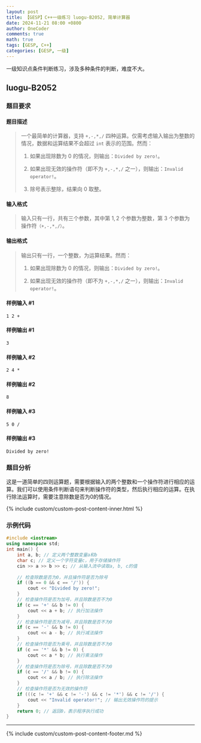 ```yaml
---
layout: post
title: 【GESP】C++一级练习 luogu-B2052, 简单计算器
date: 2024-11-21 08:00 +0800
author: OneCoder
comments: true
math: true
tags: [GESP, C++]
categories: [GESP, 一级]
---
```

一级知识点条件判断练习，涉及多种条件的判断，难度不大。

<!--more-->

## luogu-B2052

### 题目要求

#### 题目描述

>一个最简单的计算器，支持 `+,-,*,/` 四种运算。仅需考虑输入输出为整数的情况，数据和运算结果不会超过 `int` 表示的范围。然而：
>
>1. 如果出现除数为 $0$ 的情况，则输出：`Divided by zero!`。
>
>2. 如果出现无效的操作符（即不为 `+,-,*,/` 之一），则输出：`Invalid operator!`。
>
>3. 除号表示整除，结果向 0 取整。

#### 输入格式

>输入只有一行，共有三个参数，其中第 $1,2$ 个参数为整数，第 $3$ 个参数为操作符`（+,-,*,/）`。

#### 输出格式

>输出只有一行，一个整数，为运算结果。然而：
>
>1. 如果出现除数为 $0$ 的情况，则输出：`Divided by zero!`。
>
>2. 如果出现无效的操作符（即不为 `+,-,*,/` 之一），则输出：`Invalid operator!`。

#### 样例输入 #1

```console
1 2 +
```

#### 样例输出 #1

```console
3
```

#### 样例输入 #2

```console
2 4 *
```

#### 样例输出 #2

```console
8
```

#### 样例输入 #3

```console
5 0 /
```

#### 样例输出 #3

```console
Divided by zero!
```

### 题目分析

这是一道简单的四则运算题，需要根据输入的两个整数和一个操作符进行相应的运算。我们可以使用条件判断语句来判断操作符的类型，然后执行相应的运算。在执行除法运算时，需要注意除数是否为0的情况。

{% include custom/custom-post-content-inner.html %}

### 示例代码

```cpp
#include <iostream>
using namespace std;
int main() {
    int a, b; // 定义两个整数变量a和b
    char c; // 定义一个字符变量c，用于存储操作符
    cin >> a >> b >> c; // 从输入流中读取a, b, c的值
    
    // 检查除数是否为0，并且操作符是否为除号
    if ((b == 0 && c == '/')) {
        cout << "Divided by zero!";
    }
    // 检查操作符是否为加号，并且除数是否不为0
    if (c == '+' && b != 0) {
        cout << a + b; // 执行加法操作
    }
    // 检查操作符是否为减号，并且除数是否不为0
    if (c == '-' && b != 0) {
        cout << a - b; // 执行减法操作
    }
    // 检查操作符是否为乘号，并且除数是否不为0
    if (c == '*' && b != 0) {
        cout << a * b; // 执行乘法操作
    }
    // 检查操作符是否为除号，并且除数是否不为0
    if (c == '/' && b != 0) {
        cout << a / b; // 执行除法操作
    }
    // 检查操作符是否为无效的操作符
    if (((c != '+' && c != '-') && c != '*') && c != '/') {
        cout << "Invalid operator!"; // 输出无效操作符的提示
    }
    return 0; // 返回0，表示程序执行成功
}
```

---

{% include custom/custom-post-content-footer.md %}

